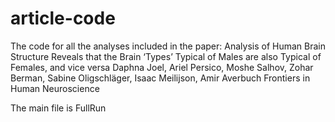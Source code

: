 # article-code
The code for all the analyses included in the paper: Analysis of Human Brain Structure Reveals that the Brain ‘Types’ Typical of Males are also Typical of Females, and vice versa Daphna Joel, Ariel Persico, Moshe Salhov, Zohar Berman, Sabine Oligschläger, Isaac Meilijson, Amir Averbuch  Frontiers in Human Neuroscience

The main file is FullRun
